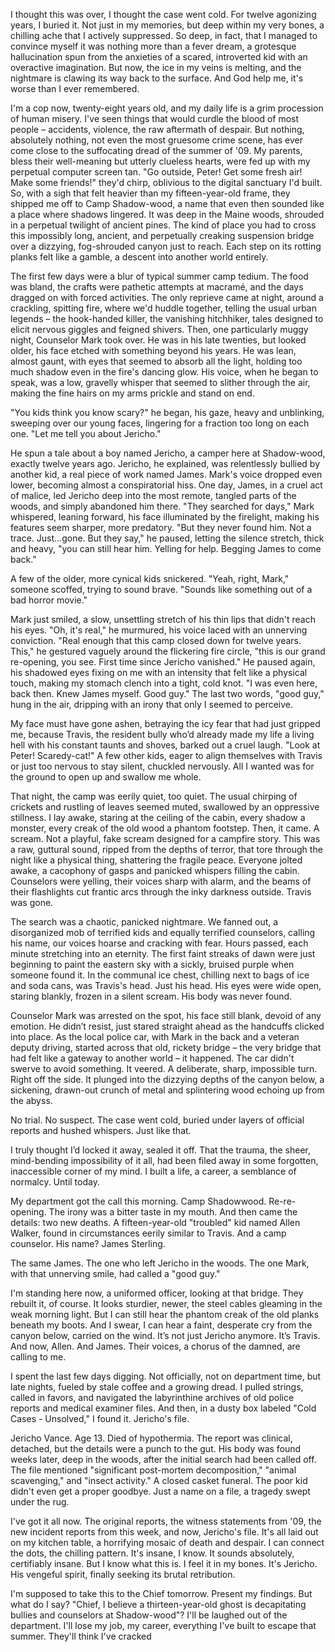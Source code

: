 I thought this was over, I thought the case went cold. For twelve agonizing years, I buried it. Not just in my memories, but deep within my very bones, a chilling ache that I actively suppressed. So deep, in fact, that I managed to convince myself it was nothing more than a fever dream, a grotesque hallucination spun from the anxieties of a scared, introverted kid with an overactive imagination. But now, the ice in my veins is melting, and the nightmare is clawing its way back to the surface. And God help me, it's worse than I ever remembered.

I'm a cop now, twenty-eight years old, and my daily life is a grim procession of human misery. I've seen things that would curdle the blood of most people – accidents, violence, the raw aftermath of despair. But nothing, absolutely nothing, not even the most gruesome crime scene, has ever come close to the suffocating dread of the summer of '09. My parents, bless their well-meaning but utterly clueless hearts, were fed up with my perpetual computer screen tan. "Go outside, Peter! Get some fresh air! Make some friends!" they'd chirp, oblivious to the digital sanctuary I'd built. So, with a sigh that felt heavier than my fifteen-year-old frame, they shipped me off to Camp Shadow-wood, a name that even then sounded like a place where shadows lingered. It was deep in the Maine woods, shrouded in a perpetual twilight of ancient pines. The kind of place you had to cross this impossibly long, ancient, and perpetually creaking suspension bridge over a dizzying, fog-shrouded canyon just to reach. Each step on its rotting planks felt like a gamble, a descent into another world entirely.

The first few days were a blur of typical summer camp tedium. The food was bland, the crafts were pathetic attempts at macramé, and the days dragged on with forced activities. The only reprieve came at night, around a crackling, spitting fire, where we'd huddle together, telling the usual urban legends – the hook-handed killer, the vanishing hitchhiker, tales designed to elicit nervous giggles and feigned shivers. Then, one particularly muggy night, Counselor Mark took over. He was in his late twenties, but looked older, his face etched with something beyond his years. He was lean, almost gaunt, with eyes that seemed to absorb all the light, holding too much shadow even in the fire's dancing glow. His voice, when he began to speak, was a low, gravelly whisper that seemed to slither through the air, making the fine hairs on my arms prickle and stand on end.

"You kids think you know scary?" he began, his gaze, heavy and unblinking, sweeping over our young faces, lingering for a fraction too long on each one. "Let me tell you about Jericho."

He spun a tale about a boy named Jericho, a camper here at Shadow-wood, exactly twelve years ago. Jericho, he explained, was relentlessly bullied by another kid, a real piece of work named James. Mark's voice dropped even lower, becoming almost a conspiratorial hiss. One day, James, in a cruel act of malice, led Jericho deep into the most remote, tangled parts of the woods, and simply abandoned him there. "They searched for days," Mark whispered, leaning forward, his face illuminated by the firelight, making his features seem sharper, more predatory. "But they never found him. Not a trace. Just…gone. But they say," he paused, letting the silence stretch, thick and heavy, "you can still hear him. Yelling for help. Begging James to come back."

A few of the older, more cynical kids snickered. "Yeah, right, Mark," someone scoffed, trying to sound brave. "Sounds like something out of a bad horror movie."

Mark just smiled, a slow, unsettling stretch of his thin lips that didn't reach his eyes. "Oh, it's real," he murmured, his voice laced with an unnerving conviction. "Real enough that this camp closed down for twelve years. This," he gestured vaguely around the flickering fire circle, "this is our grand re-opening, you see. First time since Jericho vanished." He paused again, his shadowed eyes fixing on me with an intensity that felt like a physical touch, making my stomach clench into a tight, cold knot. "I was even here, back then. Knew James myself. Good guy." The last two words, "good guy," hung in the air, dripping with an irony that only I seemed to perceive.

My face must have gone ashen, betraying the icy fear that had just gripped me, because Travis, the resident bully who’d already made my life a living hell with his constant taunts and shoves, barked out a cruel laugh. "Look at Peter! Scaredy-cat!" A few other kids, eager to align themselves with Travis or just too nervous to stay silent, chuckled nervously. All I wanted was for the ground to open up and swallow me whole.

That night, the camp was eerily quiet, too quiet. The usual chirping of crickets and rustling of leaves seemed muted, swallowed by an oppressive stillness. I lay awake, staring at the ceiling of the cabin, every shadow a monster, every creak of the old wood a phantom footstep. Then, it came. A scream. Not a playful, fake scream designed for a campfire story. This was a raw, guttural sound, ripped from the depths of terror, that tore through the night like a physical thing, shattering the fragile peace. Everyone jolted awake, a cacophony of gasps and panicked whispers filling the cabin. Counselors were yelling, their voices sharp with alarm, and the beams of their flashlights cut frantic arcs through the inky darkness outside. Travis was gone.

The search was a chaotic, panicked nightmare. We fanned out, a disorganized mob of terrified kids and equally terrified counselors, calling his name, our voices hoarse and cracking with fear. Hours passed, each minute stretching into an eternity. The first faint streaks of dawn were just beginning to paint the eastern sky with a sickly, bruised purple when someone found it. In the communal ice chest, chilling next to bags of ice and soda cans, was Travis's head. Just his head. His eyes were wide open, staring blankly, frozen in a silent scream. His body was never found.

Counselor Mark was arrested on the spot, his face still blank, devoid of any emotion. He didn’t resist, just stared straight ahead as the handcuffs clicked into place. As the local police car, with Mark in the back and a veteran deputy driving, started across that old, rickety bridge – the very bridge that had felt like a gateway to another world – it happened. The car didn't swerve to avoid something. It veered. A deliberate, sharp, impossible turn. Right off the side. It plunged into the dizzying depths of the canyon below, a sickening, drawn-out crunch of metal and splintering wood echoing up from the abyss.

No trial. No suspect. The case went cold, buried under layers of official reports and hushed whispers. Just like that.

I truly thought I’d locked it away, sealed it off. That the trauma, the sheer, mind-bending impossibility of it all, had been filed away in some forgotten, inaccessible corner of my mind. I built a life, a career, a semblance of normalcy. Until today.

My department got the call this morning. Camp Shadowwood. Re-re-opening. The irony was a bitter taste in my mouth. And then came the details: two new deaths. A fifteen-year-old "troubled" kid named Allen Walker, found in circumstances eerily similar to Travis. And a camp counselor. His name? James Sterling.

The same James. The one who left Jericho in the woods. The one Mark, with that unnerving smile, had called a "good guy."

I'm standing here now, a uniformed officer, looking at that bridge. They rebuilt it, of course. It looks sturdier, newer, the steel cables gleaming in the weak morning light. But I can still hear the phantom creak of the old planks beneath my boots. And I swear, I can hear a faint, desperate cry from the canyon below, carried on the wind. It’s not just Jericho anymore. It’s Travis. And now, Allen. And James. Their voices, a chorus of the damned, are calling to me.

I spent the last few days digging. Not officially, not on department time, but late nights, fueled by stale coffee and a growing dread. I pulled strings, called in favors, and navigated the labyrinthine archives of old police reports and medical examiner files. And then, in a dusty box labeled "Cold Cases - Unsolved," I found it. Jericho's file.

Jericho Vance. Age 13. Died of hypothermia. The report was clinical, detached, but the details were a punch to the gut. His body was found weeks later, deep in the woods, after the initial search had been called off. The file mentioned "significant post-mortem decomposition," "animal scavenging," and "insect activity." A closed casket funeral. The poor kid didn't even get a proper goodbye. Just a name on a file, a tragedy swept under the rug.

I've got it all now. The original reports, the witness statements from '09, the new incident reports from this week, and now, Jericho's file. It's all laid out on my kitchen table, a horrifying mosaic of death and despair. I can connect the dots, the chilling pattern. It's insane, I know. It sounds absolutely, certifiably insane. But I know what this is. I feel it in my bones. It's Jericho. His vengeful spirit, finally seeking its brutal retribution.

I'm supposed to take this to the Chief tomorrow. Present my findings. But what do I say? "Chief, I believe a thirteen-year-old ghost is decapitating bullies and counselors at Shadow-wood"? I'll be laughed out of the department. I'll lose my job, my career, everything I've built to escape that summer. They'll think I've cracked

